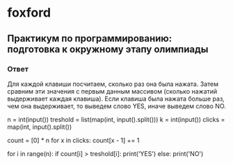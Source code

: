 # foxford
## Практикум по программированию: подготовка к окружному этапу олимпиады ##
### Ответ ###
Для каждой клавиши посчитаем, сколько раз она была нажата. Затем сравним эти значения с первым данным массивом (сколько нажатий выдерживает каждая клавиша). Если клавиша была нажата больше раз, чем она выдерживает, то выведем слово YES, иначе выведем слово NO.

n = int(input())
treshold = list(map(int, input().split()))
k = int(input())
clicks = map(int, input().split())

count = [0] * n
for x in clicks:
    count[x - 1] += 1

for i in range(n):
    if count[i] > treshold[i]:
        print('YES')
    else:
        print('NO')